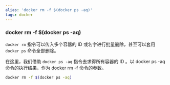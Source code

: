 ```yaml
---
alias: 'docker rm -f $(docker ps -aq)'
tags: docker
---
```


### docker rm -f $(docker ps -aq)

`docker rm` 指令可以传入多个容器的 ID 或名字进行批量删除，甚至可以套用 `docker ps` 命令全部删除。

在这里，我们借助 `docker ps -aq` 指令去求得所有容器的 ID 。以 docker ps -aq 命令的执行结果，作为 docker rm -f 命令的参数。

```bash
docker rm -f $(docker ps -aq)
```
